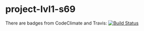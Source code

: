 # project-lvl1-s69
There are badges from CodeClimate and Travis:
[![Build Status](https://travis-ci.org/PeresvetS/project-lvl1-s69.svg?branch=master)](https://travis-ci.org/PeresvetS/project-lvl1-s69)
